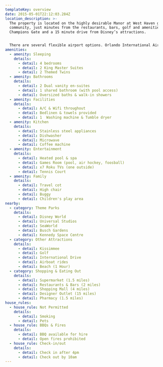 ```yaml
---
templateKey: overview
date: 2015-05-01T22:12:03.284Z
location_description: >-
  The property is located on the highly desirable Manor at West Haven gated
  community, just minutes from the restaurants, bars, golf and amenities of
  Champions Gate and a 15 minute drive from Disney’s attractions.


  There are several flexible airport options. Orlando International Airport is a 35 minute drive, Tampa International Airport just over 1 hour, Melbourne Airport 90 minutes and Miami approximately a 4 hour drive.
amenities:
  - amenity: Sleeping
    details:
      - detail: 4 bedrooms
      - detail: 2 King Master Suites
      - detail: 2 Themed Twins
  - amenity: Bathrooms
    details:
      - detail: 2 Dual vanity en-suites
      - detail: 1 shared bathroom (with pool access)
      - detail: Oversized baths & walk-in showers
  - amenity: Facilities
    details:
      - detail: A/C & Wifi throughout
      - detail: Bedlinen & towels provided
      - detail: 1  Washing machine & Tumble dryer
  - amenity: Kitchen
    details:
      - detail: Stainless steel appliances
      - detail: Dishwasher
      - detail: Microwave
      - detail: Coffee machine
  - amenity: Entertainment
    details:
      - detail: Heated pool & spa
      - detail: Games Room (pool, air hockey, foosball)
      - detail: x7 Roku TVs (one outside)
      - detail: Tennis Court
  - amenity: Family
    details:
      - detail: Travel cot
      - detail: High chair
      - detail: Buggy
      - detail: Children's play area
nearby:
  - category: Theme Parks
    details:
      - detail: Disney World
      - detail: Universal Studios
      - detail: SeaWorld
      - detail: Busch Gardens
      - detail: Kennedy Space Centre
  - category: Other Attractions
    details:
      - detail: Kissimmee
      - detail: Golf
      - detail: International Drive
      - detail: Airboat rides
      - detail: Beach (1 Hour)
  - category: Shopping & Eating Out
    details:
      - detail: Supermarket (1.5 miles)
      - detail: Restaurants & Bars (2 miles)
      - detail: Shopping Mall (4 miles)
      - detail: Designer Outlet (15 miles)
      - detail: Pharmacy (1.5 miles)
house_rules:
  - house_rule: Not Permitted
    details:
      - detail: Smoking
      - detail: Pets
  - house_rule: BBQs & Fires
    details:
      - detail: BBQ available for hire
      - detail: Open fires prohibited
  - house_rule: Check-in/out
    details:
      - detail: Check in after 4pm
      - detail: Check out by 10am
---
```

